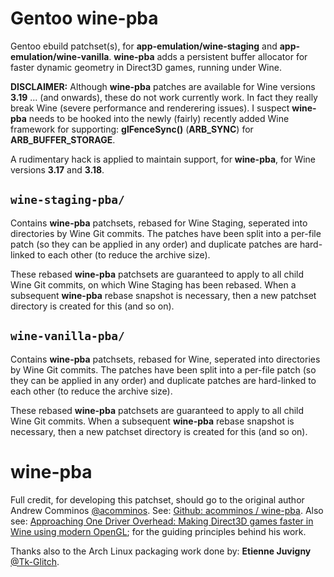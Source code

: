 # Gentoo wine-pba
Gentoo ebuild patchset(s), for **app-emulation/wine-staging** and **app-emulation/wine-vanilla**. **wine-pba** adds a persistent buffer allocator for faster dynamic geometry in Direct3D games, running under Wine.

**DISCLAIMER:**
Although **wine-pba** patches are available for Wine versions **3.19** ... (and onwards), these do not work currently work. In fact they really break Wine (severe performance and renderering issues). I suspect **wine-pba** needs to be hooked into the newly (fairly) recently added Wine framework for supporting: **glFenceSync()** (**ARB_SYNC**) for **ARB_BUFFER_STORAGE**.

A rudimentary hack is applied to maintain support, for **wine-pba**, for Wine versions **3.17** and **3.18**.

## ```wine-staging-pba/```

Contains **wine-pba** patchsets, rebased for Wine Staging, seperated into directories by Wine Git commits. The patches have been split into a per-file patch (so they can be applied in any order) and duplicate patches are hard-linked to each other (to reduce the archive size).

These rebased **wine-pba** patchsets are guaranteed to apply to all child Wine Git commits, on which Wine Staging has been rebased. When a subsequent **wine-pba** rebase snapshot is necessary, then a new patchset directory is created for this (and so on).

## ```wine-vanilla-pba/```

Contains **wine-pba** patchsets, rebased for Wine, seperated into directories by Wine Git commits.  The patches have been split into a per-file patch (so they can be applied in any order) and duplicate patches are hard-linked to each other (to reduce the archive size).

These rebased **wine-pba** patchsets are guaranteed to apply to all child Wine Git commits. When a subsequent **wine-pba** rebase snapshot is necessary, then a new patchset directory is created for this (and so on).

# wine-pba

Full credit, for developing this patchset, should go to the original author Andrew Comminos [@acomminos](https://github.com/acomminos).
See: [Github: acomminos / wine-pba](https://github.com/acomminos/wine-pba). Also see: [Approaching One Driver Overhead: Making Direct3D games faster in Wine using modern OpenGL](https://comminos.com/posts/2018-02-21-wined3d-profiling.html); for the guiding principles behind his work.

Thanks also to the Arch Linux packaging work done by: **Etienne Juvigny** [@Tk-Glitch](https://github.com/Tk-Glitch).
